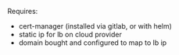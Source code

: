 Requires:
- cert-manager (installed via gitlab, or with helm)
- static ip for lb on cloud provider
- domain bought and configured to map to lb ip

